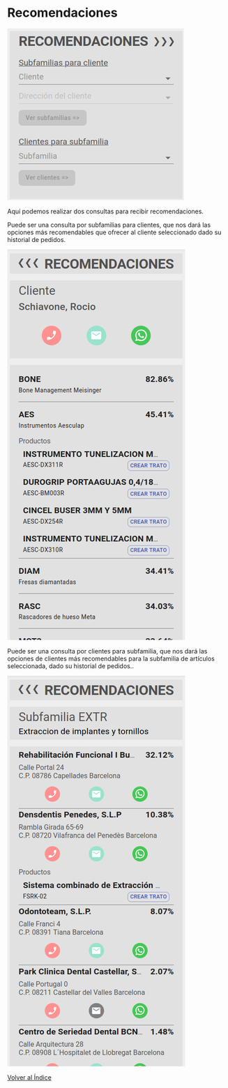 # Recomendaciones

![Recomendaciones](./img/recomendaciones.png)

Aquí podemos realizar dos consultas para recibir recomendaciones. 

Puede ser una consulta por subfamilias para clientes, que nos dará las opciones más recomendables que ofrecer al cliente seleccionado dado su historial de pedidos.

![Recomendaciones](./img/recomen_subfam.png)

Puede ser una consulta por clientes para subfamilia, que nos dará las opciones de clientes más recomendables para la subfamilia de artículos seleccionada, dado su historial de pedidos..

![Recomendaciones](./img/recom_cli.png)

[Volver al Índice](./index.md)